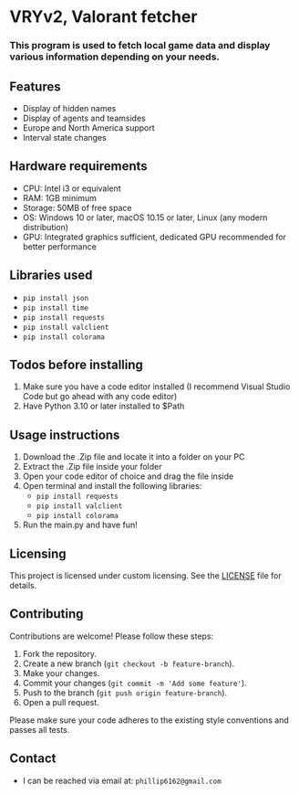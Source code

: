 # VRYv2, Valorant fetcher

### This program is used to fetch local game data and display various information depending on your needs.

## Features
- Display of hidden names
- Display of agents and teamsides
- Europe and North America support
- Interval state changes

## Hardware requirements
- CPU: Intel i3 or equivalent
- RAM: 1GB minimum
- Storage: 50MB of free space
- OS: Windows 10 or later, macOS 10.15 or later, Linux (any modern distribution)
- GPU: Integrated graphics sufficient, dedicated GPU recommended for better performance

## Libraries used
- `pip install json`
- `pip install time`
- `pip install requests`
- `pip install valclient`
- `pip install colorama`

## Todos before installing
1. Make sure you have a code editor installed (I recommend Visual Studio Code but go ahead with any code editor)
2. Have Python 3.10 or later installed to $Path

## Usage instructions
1. Download the .Zip file and locate it into a folder on your PC
2. Extract the .Zip file inside your folder
3. Open your code editor of choice and drag the file inside
4. Open terminal and install the following libraries:
   - `pip install requests`
   - `pip install valclient`
   - `pip install colorama`
5. Run the main.py and have fun!

## Licensing
This project is licensed under custom licensing. See the [LICENSE](./license) file for details.

## Contributing
Contributions are welcome! Please follow these steps:
1. Fork the repository.
2. Create a new branch (`git checkout -b feature-branch`).
3. Make your changes.
4. Commit your changes (`git commit -m 'Add some feature'`).
5. Push to the branch (`git push origin feature-branch`).
6. Open a pull request.

Please make sure your code adheres to the existing style conventions and passes all tests.

## Contact
- I can be reached via email at: `phillip6162@gmail.com`
